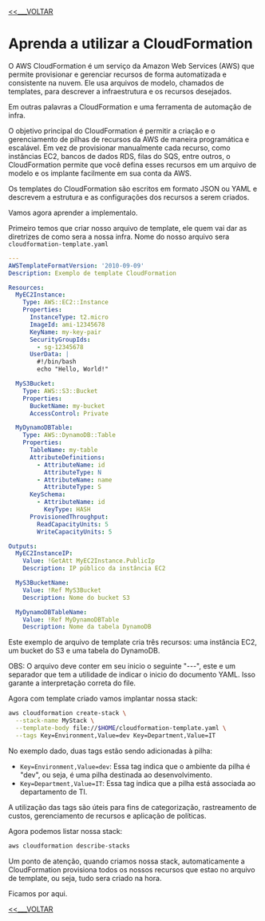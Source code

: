 [<<___VOLTAR](../README.md)

# Aprenda a utilizar a CloudFormation

O AWS CloudFormation é um serviço da Amazon Web Services (AWS) que permite provisionar e 
gerenciar recursos de forma automatizada e consistente na nuvem. Ele usa arquivos de modelo, 
chamados de templates, para descrever a infraestrutura e os recursos desejados.

Em outras palavras a CloudFormation e uma ferramenta de automação de infra.

O objetivo principal do CloudFormation é permitir a criação e o gerenciamento de pilhas de 
recursos da AWS de maneira programática e escalável. Em vez de provisionar manualmente cada 
recurso, como instâncias EC2, bancos de dados RDS, filas do SQS, entre outros, o CloudFormation
permite que você defina esses recursos em um arquivo de modelo e os implante facilmente em sua
conta da AWS.

Os templates do CloudFormation são escritos em formato JSON ou YAML e descrevem a estrutura 
e as configurações dos recursos a serem criados.

Vamos agora aprender a implementalo.

Primeiro temos que criar nosso arquivo de template, ele quem vai dar as diretrizes de como sera
a nossa infra. Nome do nosso arquivo sera ``cloudformation-template.yaml``

```yaml
---
AWSTemplateFormatVersion: '2010-09-09'
Description: Exemplo de template CloudFormation

Resources:
  MyEC2Instance:
    Type: AWS::EC2::Instance
    Properties:
      InstanceType: t2.micro
      ImageId: ami-12345678
      KeyName: my-key-pair
      SecurityGroupIds:
        - sg-12345678
      UserData: |
        #!/bin/bash
        echo "Hello, World!"

  MyS3Bucket:
    Type: AWS::S3::Bucket
    Properties:
      BucketName: my-bucket
      AccessControl: Private

  MyDynamoDBTable:
    Type: AWS::DynamoDB::Table
    Properties:
      TableName: my-table
      AttributeDefinitions:
        - AttributeName: id
          AttributeType: N
        - AttributeName: name
          AttributeType: S
      KeySchema:
        - AttributeName: id
          KeyType: HASH
      ProvisionedThroughput:
        ReadCapacityUnits: 5
        WriteCapacityUnits: 5

Outputs:
  MyEC2InstanceIP:
    Value: !GetAtt MyEC2Instance.PublicIp
    Description: IP público da instância EC2

  MyS3BucketName:
    Value: !Ref MyS3Bucket
    Description: Nome do bucket S3

  MyDynamoDBTableName:
    Value: !Ref MyDynamoDBTable
    Description: Nome da tabela DynamoDB
```

Este exemplo de arquivo de template cria três recursos: uma instância EC2, um bucket do 
S3 e uma tabela do DynamoDB.

OBS: O arquivo deve conter em seu inicio o seguinte "---", este e um separador que tem a
utilidade de indicar o inicio do documento YAML. Isso garante a interpretação correta do file.

Agora com template criado vamos implantar nossa stack:

```bash
aws cloudformation create-stack \
  --stack-name MyStack \
  --template-body file://$HOME/cloudformation-template.yaml \
  --tags Key=Environment,Value=dev Key=Department,Value=IT
```
No exemplo dado, duas tags estão sendo adicionadas à pilha:
- `Key=Environment,Value=dev`: Essa tag indica que o ambiente da pilha é "dev", ou seja, é uma 
  pilha destinada ao desenvolvimento.
- ``Key=Department,Value=IT``: Essa tag indica que a pilha está associada ao departamento de TI.

A utilização das tags são úteis para fins de categorização, rastreamento de custos, 
gerenciamento de recursos e aplicação de políticas.

Agora podemos listar nossa stack: 

```bash
aws cloudformation describe-stacks
```

Um ponto de atenção, quando criamos nossa stack, automaticamente a CloudFormation provisiona
todos os nossos recursos que estao no arquivo de template, ou seja, tudo sera criado na hora.

Ficamos por aqui.

[<<___VOLTAR](../README.md)